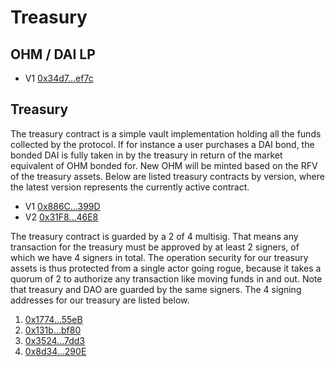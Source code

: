 # Treasury

## OHM / DAI LP

* V1 [0x34d7...ef7c](https://etherscan.io/address/0x34d7d7Aaf50AD4944B70B320aCB24C95fa2def7c)

## Treasury

The treasury contract is a simple vault implementation holding all the funds collected by the protocol. If for instance a user purchases a DAI bond, the bonded DAI is fully taken in by the treasury in return of the market equivalent of OHM bonded for. New OHM will be minted based on the RFV of the treasury assets. Below are listed treasury contracts by version, where the latest version represents the currently active contract.

* V1 [0x886C...399D](https://etherscan.io/address/0x886CE997aa9ee4F8c2282E182aB72A705762399D)
* V2 [0x31F8...46E8](https://etherscan.io/address/0x31F8Cc382c9898b273eff4e0b7626a6987C846E8)

The treasury contract is guarded by a 2 of 4 multisig. That means any transaction for the treasury must be approved by at least 2 signers, of which we have 4 signers in total. The operation security for our treasury assets is thus protected from a single actor going rogue, because it takes a quorum of 2 to authorize any transaction like moving funds in and out. Note that treasury and DAO are guarded by the same signers. The 4 signing addresses for our treasury are listed below.

1. [0x1774...55eB](https://etherscan.io/address/0x1774B6106d7E969d467396a5e90089FeaD6E55eB)
2. [0x131b...bf80](https://etherscan.io/address/0x131bd1A2827ccEb2945B2e3B91Ee1Bf736cCbf80)
3. [0x3524...7dd3](https://etherscan.io/address/0x3524c03D39A13D51485419A17586286A6b617dd3)
4. [0x8d34...290E](https://etherscan.io/address/0x8d34EA6fb1Ed6B60F94ac6CD01dD1181ef12290E)
